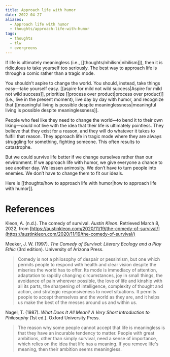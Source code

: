 ```yaml
---
title: Approach life with humor
date: 2022-04-27
aliases:
  - Approach life with humor
  - thoughts/approach-life-with-humor
tags:
  - thoughts
  - tlw
  - evergreens
---
```

If life is ultimately meaningless (i.e., [[thoughts/nihilism|nihilism]]), then it is ridiculous to take yourself too seriously. The best way to approach life is through a comic rather than a tragic mode.

You shouldn’t aspire to change the world. You should, instead, take things easy—take yourself easy. [[aspire for mild not wild success|Aspire for mild not wild success]], prioritize [[process over product|process over product]] (i.e., live in the present moment), live day by day with humor, and recognize that [[meaningful living is possible despite meaninglessness|meaningful living is possible despite meaninglessness]].

People who feel like they need to change the world—to bend it to their own liking—could not live with the idea that their life is ultimately pointless. They believe that they exist for a reason, and they will do whatever it takes to fulfill that reason. They approach life in tragic mode where they are always struggling for something, fighting someone. This often results to catastrophe.

But we could survive life better if we change ourselves rather than our environment. If we approach life with humor, we give everyone a chance to see another day. We lessen animosity. We don’t have to turn people into enemies. We don’t have to change them to fit our ideals.

Here is [[thoughts/how to approach life with humor|how to approach life with humor]].

# References

Kleon, A. (n.d.). The comedy of survival. *Austin Kleon*. Retrieved March 8, 2022, from [https://austinkleon.com/2020/11/19/the-comedy-of-survival/](https://austinkleon.com/2020/11/19/the-comedy-of-survival/)

Meeker, J. W. (1997). *The Comedy of Survival: Literary Ecology and a Play Ethic* (3rd edition). University of Arizona Press.

> Comedy is not a philosophy of despair or pessimism, but one which permits people to respond with health and clear vision despite the miseries the world has to offer. Its mode is immediacy of attention, adaptation to rapidly changing circumstances, joy in small things, the avoidance of pain wherever possible, the love of life and kinship with all its parts, the sharpening of intelligence, complexity of thought and action, and strategic responsiveness to novel situations. It permits people to accept themselves and the world as they are, and it helps us make the best of the messes around us and within us.

Nagel, T. (1987). *What Does It All Mean? A Very Short Introduction to Philosophy* (1st ed.). Oxford University Press.

> The reason why some people cannot accept that life is meaningless is that they have an incurable tendency to matter. People with great ambitions, other than simply survival, need a sense of importance, which relies on the idea that life has a meaning. If you remove life's meaning, then their ambition seems meaningless.